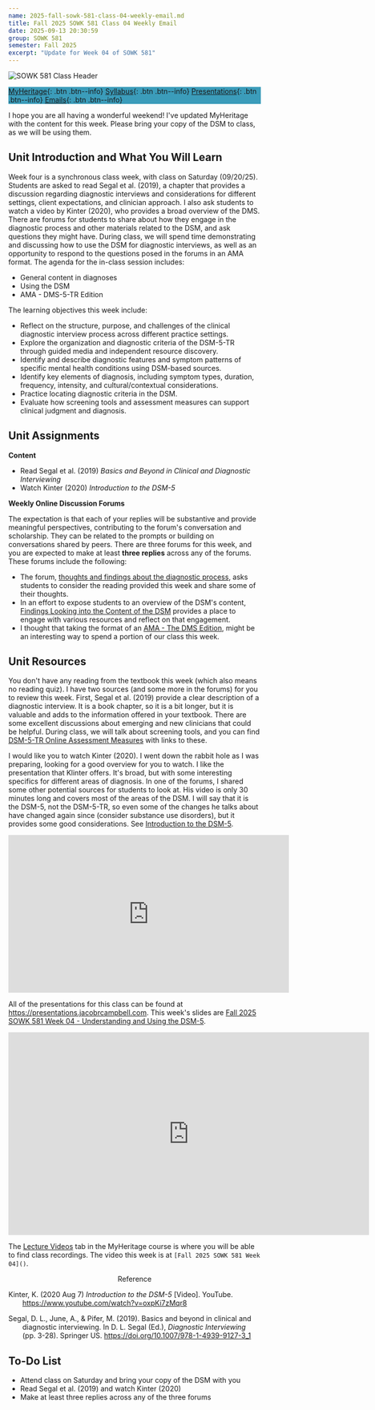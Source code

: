 ```yaml
---
name: 2025-fall-sowk-581-class-04-weekly-email.md
title: Fall 2025 SOWK 581 Class 04 Weekly Email
date: 2025-09-13 20:30:59
group: SOWK 581
semester: Fall 2025
excerpt: "Update for Week 04 of SOWK 581"
---
```


![SOWK 581 Class Header](https://jacobrcampbell.com/assets/media/2024-09-01-sowk-581-email-header-image.jpg)

<div style="background-color: #3b9cba; width: 100%;" markdown="1">

[MyHeritage](https://myheritage.heritage.edu/ICS/Academics/SOWK/SOWK_581/2526_FA-SOWK_581-0/){: .btn .btn--info}
[Syllabus](http://jacobrcampbell.com/assets/media/2025-fall-sowk-530-0-course-syllabus.pdf){: .btn .btn--info}
[Presentations](https://presentations.jacobrcampbell.com){: .btn .btn--info}
[Emails](https://jacobrcampbell.com/communications/){: .btn .btn--info}

</div>

I hope you are all having a wonderful weekend! I've updated MyHeritage with the content for this week. Please bring your copy of the DSM to class, as we will be using them.

## Unit Introduction and What You Will Learn

Week four is a synchronous class week, with class on Saturday (09/20/25). Students are asked to read Segal et al. (2019), a chapter that provides a discussion regarding diagnostic interviews and considerations for different settings, client expectations, and clinician approach. I also ask students to watch a video by Kinter (2020), who provides a broad overview of the DMS. There are forums for students to share about how they engage in the diagnostic process and other materials related to the DSM, and ask questions they might have. During class, we will spend time demonstrating and discussing how to use the DSM for diagnostic interviews, as well as an opportunity to respond to the questions posed in the forums in an AMA format. The agenda for the in-class session includes:

- General content in diagnoses
- Using the DSM
- AMA - DMS-5-TR Edition

The learning objectives this week include:

- Reflect on the structure, purpose, and challenges of the clinical diagnostic interview process across different practice settings.
- Explore the organization and diagnostic criteria of the DSM-5-TR through guided media and independent resource discovery.
- Identify and describe diagnostic features and symptom patterns of specific mental health conditions using DSM-based sources.
- Identify key elements of diagnosis, including symptom types, duration, frequency, intensity, and cultural/contextual considerations.
- Practice locating diagnostic criteria in the DSM.
- Evaluate how screening tools and assessment measures can support clinical judgment and diagnosis.

## Unit Assignments

**Content**

- Read Segal et al. (2019) _Basics and Beyond in Clinical and Diagnostic Interviewing_
- Watch Kinter (2020) _Introduction to the DSM-5_

**Weekly Online Discussion Forums**

The expectation is that each of your replies will be substantive and provide meaningful perspectives, contributing to the forum's conversation and scholarship. They can be related to the prompts or building on conversations shared by peers. There are three forums for this week, and you are expected to make at least **three replies** across any of the forums. These forums include the following:

- The forum, [thoughts and findings about the diagnostic process](https://myheritage.heritage.edu/ICS/Academics/SOWK/SOWK_581/2526_FA-SOWK_581-0/🏫_W-04_915-921.jnz?portlet=Group_Discussion_Forums&screen=PostView&screenType=change&id=81116fca-8233-46a3-bc5b-02ec5215acbe), asks students to consider the reading provided this week and share some of their thoughts.
- In an effort to expose students to an overview of the DSM's content, [Findings Looking into the Content of the DSM](https://myheritage.heritage.edu/ICS/Academics/SOWK/SOWK_581/2526_FA-SOWK_581-0/🏫_W-04_915-921.jnz?portlet=Group_Discussion_Forums&screen=PostView&screenType=change&id=f5b3718b-bd7f-4f5d-88c8-7f767eab3ee3) provides a place to engage with various resources and reflect on that engagement.
- I thought that taking the format of an [AMA - The DMS Edition](https://myheritage.heritage.edu/ICS/Academics/SOWK/SOWK_581/2526_FA-SOWK_581-0/🏫_W-04_915-921.jnz?portlet=Group_Discussion_Forums&screen=PostView&screenType=change&id=d30b6e0e-1a94-4e05-a5f5-2dd19b2c8b00), might be an interesting way to spend a portion of our class this week. 

## Unit Resources

You don't have any reading from the textbook this week (which also means no reading quiz). I have two sources (and some more in the forums) for you to review this week. First, Segal et al. (2019) provide a clear description of a diagnostic interview. It is a book chapter, so it is a bit longer, but it is valuable and adds to the information offered in your textbook. There are some excellent discussions about emerging and new clinicians that could be helpful. During class, we will talk about screening tools, and you can find [DSM-5-TR Online Assessment Measures](https://www.psychiatry.org/psychiatrists/practice/dsm/educational-resources/assessment-measures) with links to these.

I would like you to watch Kinter (2020). I went down the rabbit hole as I was preparing, looking for a good overview for you to watch. I like the presentation that Klinter offers. It's broad, but with some interesting specifics for different areas of diagnosis. In one of the forums, I shared some other potential sources for students to look at. His video is only 30 minutes long and covers most of the areas of the DSM. I will say that it is the DSM-5, not the DSM-5-TR, so even some of the changes he talks about have changed again since (consider substance use disorders), but it provides some good considerations. See [Introduction to the DSM-5](https://www.youtube.com/watch?v=oxpKi7zMqr8).

<iframe width="560" height="315" src="https://www.youtube.com/embed/oxpKi7zMqr8?si=ed6kLp5qL-RVkOxA" title="YouTube video player" frameborder="0" allow="accelerometer; autoplay; clipboard-write; encrypted-media; gyroscope; picture-in-picture; web-share" referrerpolicy="strict-origin-when-cross-origin" allowfullscreen></iframe>

All of the presentations for this class can be found at <https://presentations.jacobrcampbell.com>. This week's slides are [Fall 2025 SOWK 581 Week 04 - Understanding and Using the DSM-5](https://presentations.jacobrcampbell.com/kyMQCC).

<iframe src="https://presentations.jacobrcampbell.com/kyMQCC/embed" height="405" width="720" style="border: none;"></iframe>

The [Lecture Videos](https://myheritage.heritage.edu/ICS/Academics/SOWK/SOWK_581/2526_FA-SOWK_581-0/Lecture_Videos.jnz) tab in the MyHeritage course is where you will be able to find class recordings. The video this week is at `[Fall 2025 SOWK 581 Week 04]()`.

<div style="text-align: center" markdown="1">
Reference
</div>
<div style="margin: 0 0 0 2em; text-indent: -2em;" markdown="1">

Kinter, K. (2020 Aug 7) _Introduction to the DSM-5_ [Video]. YouTube. <https://www.youtube.com/watch?v=oxpKi7zMqr8>

Segal, D. L., June, A., & Pifer, M. (2019). Basics and beyond in clinical and diagnostic interviewing. In D. L. Segal (Ed.), _Diagnostic Interviewing_ (pp. 3-28). Springer US. <https://doi.org/10.1007/978-1-4939-9127-3_1>

</div>

## To-Do List

- Attend class on Saturday and bring your copy of the DSM with you
- Read Segal et al. (2019) and watch Kinter (2020)
- Make at least three replies across any of the three forums
